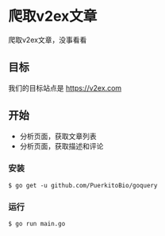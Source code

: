 # 爬取v2ex文章

爬取v2ex文章，没事看看

## 目标

我们的目标站点是 https://v2ex.com

## 开始

- 分析页面，获取文章列表
- 分析页面，获取描述和评论

### 安装
```
$ go get -u github.com/PuerkitoBio/goquery
```

### 运行
```
$ go run main.go
```
